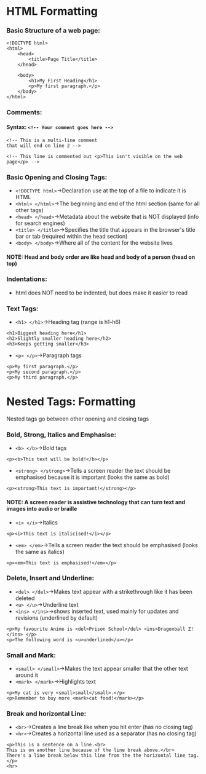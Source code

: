 # HTML Formatting
### Basic Structure of a web page:
```
<!DOCTYPE html>
<html>
    <head>
        <title>Page Title</title>
    </head>

    <body>
        <h1>My First Heading</h1>
        <p>My first paragraph.</p>
    </body>
</html>
```
### Comments:
#### Syntax: `<!-- Your comment goes here -->` 
```
<!-- This is a multi-line comment
that will end on line 2 --> 

<!-- This line is commented out <p>This isn't visible on the web page</p> --> 
```
### Basic Opening and Closing Tags:
- `<!DOCTYPE html>`→Declaration use at the top of a file to indicate it is HTML
- `<html> </html>`→The beginning and end of the html section (same for all other tags)
- `<head> </head>`→Metadata about the website that is NOT displayed (info for search engines)
- `<title> </title>`→Specifies the title that appears in the browser's title bar or tab (required within the head section)
- `<body> </body>`→Where all of the content for the website lives

#### NOTE: Head and body order are like head and body of a person (head on top)
### Indentations:
- html does NOT need to be indented, but does make it easier to read

### Text Tags:
- `<h1> </h1>`→Heading tag (range is h1-h6)
```
<h1>Biggest heading here</h1>
<h2>Slightly smaller heading here</h2>
<h3>Keeps getting smaller</h3> 
```
- `<p> </p>`→Paragraph tags
```
<p>My first paragraph.</p>
<p>My second paragraph.</p>
<p>My third paragraph.</p>
```
# Nested Tags: Formatting
Nested tags go between other opening and closing tags

### Bold, Strong, Italics and Emphasise:
- `<b> </b>`→Bold tags 
```
<p><b>This text will be bold!</b></p>
```
- `<strong> </strong>`→Tells a screen reader the text should be emphasised because it is important (looks the same as bold)
```
<p><strong>This text is important!</strong></p>
```
#### NOTE: A screen reader is assistive technology that can turn text and images into audio or braille
 
- `<i> </i>`→Italics
```
<p><i>This text is italicised!</i></p>
```
- `<em> </em>`→Tells a screen reader the text should be emphasised (looks the same as italics)
```
<p><em>This text is emphasised!</em></p>
```
### Delete, Insert and Underline:
- `<del> </del>`→Makes text appear with a strikethrough  like it has been deleted
- `<u> </u>`→Underline text
- `<ins> </ins>`→shows inserted text, used mainly for updates and revisions (underlined by default)
```
<p>My favourite Anime is <del>Prison School</del> <ins>Dragonball Z!</ins> </p>
<p>The following word is <u>underlined</u></p>
```

### Small and Mark:
- `<small> </small>`→Makes the text appear smaller that the other text around it
- `<mark> </mark>`→Highlights text
```
<p>My cat is very <small>small</small>.</p>
<p>Remember to buy more <mark>cat food!</mark></p>
```
### Break and horizontal Line:
- `<br>`→Creates a line break like when you hit enter (has no closing tag)
- `<hr>`→Creates a horizontal line used as a separator (has no closing tag)
```
<p>This is a sentence on a line.<br>
This is on another line because of the line break above.</br>
There's a line break below this line from the the horizontal line tag.</p>
<hr>
```
